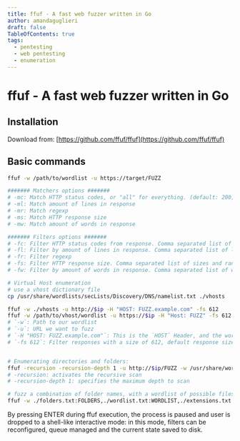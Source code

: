```yaml
---
title: ffuf - A fast web fuzzer written in Go
author: amandaguglieri
draft: false
TableOfContents: true
tags:
  - pentesting
  - web pentesting
  - enumeration
---
```


# ffuf - A fast web fuzzer written in Go

## Installation

Download from: [https://github.com/ffuf/ffuf](https://github.com/ffuf/ffuf)


## Basic commands

```bash
ffuf -w /path/to/wordlist -u https://target/FUZZ

####### Matchers options #######
# -mc: Match HTTP status codes, or "all" for everything. (default: 200,204,301,302,307,401,403,405)
# -ml: Match amount of lines in response
# -mr: Match regexp
# -ms: Match HTTP response size
# -mw: Match amount of words in response

####### Filters options #######
# -fc: Filter HTTP status codes from response. Comma separated list of codes and ranges
# -fl: Filter by amount of lines in response. Comma separated list of line counts and ranges
# -fr: Filter regexp
# -fs: Filter HTTP response size. Comma separated list of sizes and ranges
# -fw: Filter by amount of words in response. Comma separated list of word counts and ranges

# Virtual Host enumeration
# use a vhost dictionary file
cp /usr/share/wordlists/secLists/Discovery/DNS/namelist.txt ./vhosts

ffuf -w ./vhosts -u http://$ip -H "HOST: FUZZ.example.com" -fs 612
ffuf -w /path/to/vhost/wordlist -u https://$ip -H "Host: FUZZ" -fs 612
# `-w`: Path to our wordlist
# `-u`: URL we want to fuzz
# `-H "HOST: FUZZ.example.com"`: This is the `HOST` Header, and the word `FUZZ` will be used as the fuzzing point.
# `-fs 612`: Filter responses with a size of 612, default response size in this case.


# Enumerating directories and folders:
ffuf -recursion -recursion-depth 1 -u http://$ip/FUZZ -w /usr/share/wordlists/seclists/Discovery/Web-Content/raft-small-directories-lowercase.txt
# -recursion: activates the recursive scan
# -recursion-depth 1: specifies the maximum depth to scan

# fuzz a combination of folder names, with a wordlist of possible files and a dictionary of extensions
ffuf -w ./folders.txt:FOLDERS,./wordlist.txt:WORDLIST,./extensions.txt:EXTENSIONS -u http://$ip/FOLDERS/WORDLISTEXTENSIONS

```



By pressing ENTER during ffuf execution, the process is paused and user is dropped to a shell-like interactive mode: in this mode, filters can be reconfigured, queue managed and the current state saved to disk.
